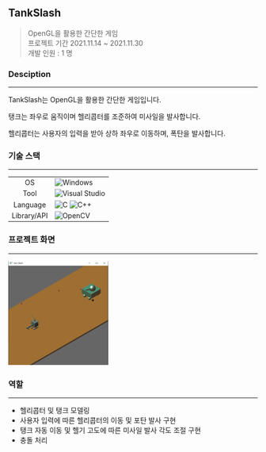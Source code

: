 ## TankSlash
> OpenGL을 활용한 간단한 게임  
> 프로젝트 기간 2021.11.14 ~ 2021.11.30  
> 개발 인원 : 1 명  

### Desciption
---

TankSlash는 OpenGL을 활용한 간단한 게임입니다. 

탱크는 좌우로 움직이며 헬리콥터를 조준하여 미사일을 발사합니다. 

헬리콥터는 사용자의 입력을 받아 상하 좌우로 이동하며, 폭탄을 발사합니다.

### 기술 스택
---
<table>
    <tr>
        <td style="text-align: center"> OS </td>
        <td>   
            <img src="https://img.shields.io/badge/windows-FCC624?style=for-the-badge&logo=windows&logoColor=black" alt = "Windows"> 
        </td>
    </tr>
    <tr>
         <td style="text-align: center"> Tool </td> 
         <td>  
             <img src="https://img.shields.io/badge/visualstudio-339AF0?style=for-the-badge&logo=visualstudio&logoColor=white" alt = "Visual Studio">
         </td>
    </tr>
    <tr>
        <td style="text-align: center"> Language </td>
        <td>   
            <img src="https://img.shields.io/badge/c-E34F26?style=for-the-badge&logo=c&logoColor=white"alt = "C"> 
             <img src="https://img.shields.io/badge/c++-00599C?style=for-the-badge&logo=c%2B%2B&logoColor=white" alt ="C++">
        </td>
    </tr>
    <tr>
         <td style="text-align: center"> Library/API </td> 
         <td>
         <img src="https://img.shields.io/badge/openGL-F05032?style=for-the-badge&logo=openGL&logoColor=white" alt = "OpenCV">
         </td>
    </tr>
</table>

### 프로젝트 화면
---
<img src="https://github.com/rloJo/TankSlash/blob/master/AssetReadMe/PlayImg.PNG" width="40%" height="40%"/>

### 역할 
---
- 헬리콥터 및 탱크 모델링
- 사용자 입력에 따른 헬리콥터의 이동 및 포탄 발사 구현
- 탱크 자동 이동 및 헬기 고도에 따른 미사일 발사 각도 조절 구현
- 충돌 처리
